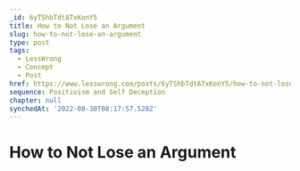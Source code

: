 ```yaml
---
_id: 6yTShbTdtATxKonY5
title: How to Not Lose an Argument
slug: how-to-not-lose-an-argument
type: post
tags:
  - LessWrong
  - Concept
  - Post
href: https://www.lesswrong.com/posts/6yTShbTdtATxKonY5/how-to-not-lose-an-argument
sequence: Positivism and Self Deception
chapter: null
synchedAt: '2022-08-30T08:17:57.528Z'
---
```

# How to Not Lose an Argument

